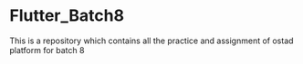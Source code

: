 # Flutter_Batch8
This is a repository which contains all the practice and assignment of ostad platform for batch 8

